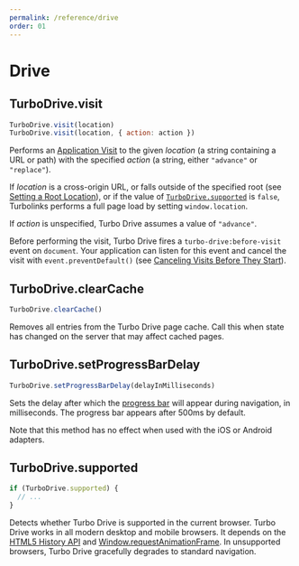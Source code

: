 ```yaml
---
permalink: /reference/drive
order: 01
---
```


# Drive

## TurboDrive.visit

```js
TurboDrive.visit(location)
TurboDrive.visit(location, { action: action })
```

Performs an [Application Visit](/handbook/drive#application-visits) to the given _location_ (a string containing a URL or path) with the specified _action_ (a string, either `"advance"` or `"replace"`).

If _location_ is a cross-origin URL, or falls outside of the specified root (see [Setting a Root Location](/handbook/drive#setting-a-root-location)), or if the value of [`TurboDrive.supported`](#turbodrivesupported) is `false`, Turbolinks performs a full page load by setting `window.location`.

If _action_ is unspecified, Turbo Drive assumes a value of `"advance"`.

Before performing the visit, Turbo Drive fires a `turbo-drive:before-visit` event on `document`. Your application can listen for this event and cancel the visit with `event.preventDefault()` (see [Canceling Visits Before They Start](/handbook/drive#canceling-visits-before-they-start)).

## TurboDrive.clearCache

```js
TurboDrive.clearCache()
```

Removes all entries from the Turbo Drive page cache. Call this when state has changed on the server that may affect cached pages.

## TurboDrive.setProgressBarDelay

```js
TurboDrive.setProgressBarDelay(delayInMilliseconds)
```

Sets the delay after which the [progress bar](/handbook/drive#displaying-progress) will appear during navigation, in milliseconds. The progress bar appears after 500ms by default.

Note that this method has no effect when used with the iOS or Android adapters.

## TurboDrive.supported

```js
if (TurboDrive.supported) {
  // ...
}
```

Detects whether Turbo Drive is supported in the current browser. Turbo Drive works in all modern desktop and mobile browsers. It depends on the <a href="http://caniuse.com/#search=pushState">HTML5 History API</a> and <a href="http://caniuse.com/#search=requestAnimationFrame">Window.requestAnimationFrame</a>. In unsupported browsers, Turbo Drive gracefully degrades to standard navigation.
